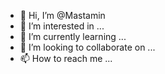 - 👋 Hi, I’m @Mastamin
- 👀 I’m interested in ...
- 🌱 I’m currently learning ...
- 💞️ I’m looking to collaborate on ...
- 📫 How to reach me ...

<!---am also seeking to know more about this 
Mastamin/Mastamin is a ✨ special ✨ repository because its `README.md` (this file) appears on your GitHub profile.
You can click the Preview link to take a look at your changes.
--->
